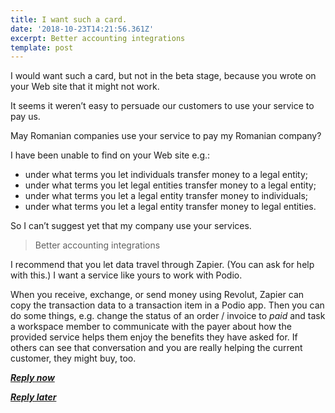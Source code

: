 ```yaml
---
title: I want such a card.
date: '2018-10-23T14:21:56.361Z'
excerpt: Better accounting integrations
template: post
---
```

I would want such a card, but not in the beta stage, because you wrote on your Web site that it might not work.

It seems it weren’t easy to persuade our customers to use your service to pay us.

May Romanian companies use your service to pay my Romanian company?

I have been unable to find on your Web site e.g.:

*   under what terms you let individuals transfer money to a legal entity;
*   under what terms you let legal entities transfer money to a legal entity;
*   under what terms you let a legal entity transfer money to individuals;
*   under what terms you let a legal entity transfer money to legal entities.

So I can’t suggest yet that my company use your services.

> Better accounting integrations

I recommend that you let data travel through Zapier. (You can ask for help with this.) I want a service like yours to work with Podio.

When you receive, exchange, or send money using Revolut, Zapier can copy the transaction data to a transaction item in a Podio app. Then you can do some things, e.g. change the status of an order / invoice to *paid* and task a workspace member to communicate with the payer about how the provided service helps them enjoy the benefits they have asked for. If others can see that conversation and you are really helping the current customer, they might buy, too.

[***Reply now***](https://medium.com/p/dc9f3e4335e/responses/new)

[***Reply later***](https://medium.com/podio/pursuing-benefits-6a808a420583)

